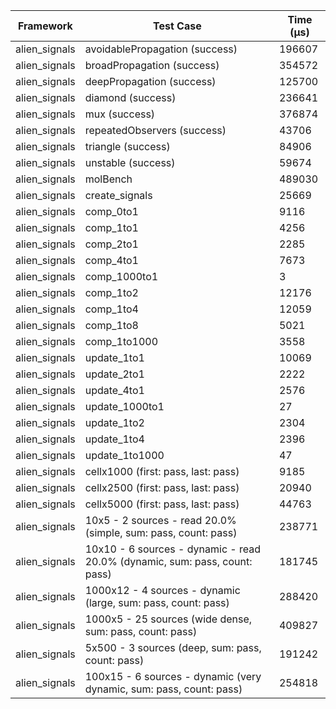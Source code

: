 | Framework | Test Case | Time (μs) |
| --- | --- | --- |
| alien_signals | avoidablePropagation (success) | 196607 |
| alien_signals | broadPropagation (success) | 354572 |
| alien_signals | deepPropagation (success) | 125700 |
| alien_signals | diamond (success) | 236641 |
| alien_signals | mux (success) | 376874 |
| alien_signals | repeatedObservers (success) | 43706 |
| alien_signals | triangle (success) | 84906 |
| alien_signals | unstable (success) | 59674 |
| alien_signals | molBench | 489030 |
| alien_signals | create_signals | 25669 |
| alien_signals | comp_0to1 | 9116 |
| alien_signals | comp_1to1 | 4256 |
| alien_signals | comp_2to1 | 2285 |
| alien_signals | comp_4to1 | 7673 |
| alien_signals | comp_1000to1 | 3 |
| alien_signals | comp_1to2 | 12176 |
| alien_signals | comp_1to4 | 12059 |
| alien_signals | comp_1to8 | 5021 |
| alien_signals | comp_1to1000 | 3558 |
| alien_signals | update_1to1 | 10069 |
| alien_signals | update_2to1 | 2222 |
| alien_signals | update_4to1 | 2576 |
| alien_signals | update_1000to1 | 27 |
| alien_signals | update_1to2 | 2304 |
| alien_signals | update_1to4 | 2396 |
| alien_signals | update_1to1000 | 47 |
| alien_signals | cellx1000 (first: pass, last: pass) | 9185 |
| alien_signals | cellx2500 (first: pass, last: pass) | 20940 |
| alien_signals | cellx5000 (first: pass, last: pass) | 44763 |
| alien_signals | 10x5 - 2 sources - read 20.0% (simple, sum: pass, count: pass) | 238771 |
| alien_signals | 10x10 - 6 sources - dynamic - read 20.0% (dynamic, sum: pass, count: pass) | 181745 |
| alien_signals | 1000x12 - 4 sources - dynamic (large, sum: pass, count: pass) | 288420 |
| alien_signals | 1000x5 - 25 sources (wide dense, sum: pass, count: pass) | 409827 |
| alien_signals | 5x500 - 3 sources (deep, sum: pass, count: pass) | 191242 |
| alien_signals | 100x15 - 6 sources - dynamic (very dynamic, sum: pass, count: pass) | 254818 |
